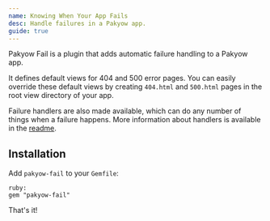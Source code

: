 ```yaml
---
name: Knowing When Your App Fails
desc: Handle failures in a Pakyow app.
guide: true
---
```


Pakyow Fail is a plugin that adds automatic failure handling to a Pakyow app.

It defines default views for 404 and 500 error pages. You can easily override these default views by creating `404.html` and `500.html` pages in the root view directory of your app.

Failure handlers are also made available, which can do any number of things when a failure happens. More information about handlers is available in the [readme](https://github.com/metabahn/pakyow-fail#handlers).

## Installation

Add `pakyow-fail` to your `Gemfile`:

    ruby:
    gem "pakyow-fail"

That's it!
